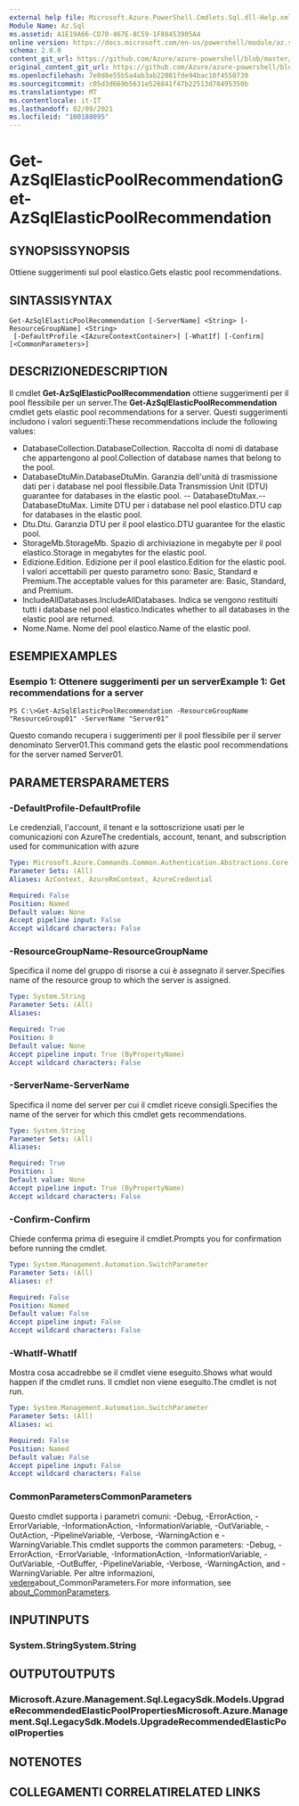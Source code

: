 ```yaml
---
external help file: Microsoft.Azure.PowerShell.Cmdlets.Sql.dll-Help.xml
Module Name: Az.Sql
ms.assetid: A1E19A66-CD70-467E-8C59-1F88453905A4
online version: https://docs.microsoft.com/en-us/powershell/module/az.sql/get-azsqlelasticpoolrecommendation
schema: 2.0.0
content_git_url: https://github.com/Azure/azure-powershell/blob/master/src/Sql/Sql/help/Get-AzSqlElasticPoolRecommendation.md
original_content_git_url: https://github.com/Azure/azure-powershell/blob/master/src/Sql/Sql/help/Get-AzSqlElasticPoolRecommendation.md
ms.openlocfilehash: 7e0d8e55b5a4ab3ab22081fde94bac10f4550730
ms.sourcegitcommit: c05d3d669b5631e526841f47b22513d78495350b
ms.translationtype: MT
ms.contentlocale: it-IT
ms.lasthandoff: 02/09/2021
ms.locfileid: "100188095"
---
```

# <span data-ttu-id="14e9e-101">Get-AzSqlElasticPoolRecommendation</span><span class="sxs-lookup"><span data-stu-id="14e9e-101">Get-AzSqlElasticPoolRecommendation</span></span>

## <span data-ttu-id="14e9e-102">SYNOPSIS</span><span class="sxs-lookup"><span data-stu-id="14e9e-102">SYNOPSIS</span></span>
<span data-ttu-id="14e9e-103">Ottiene suggerimenti sul pool elastico.</span><span class="sxs-lookup"><span data-stu-id="14e9e-103">Gets elastic pool recommendations.</span></span>

## <span data-ttu-id="14e9e-104">SINTASSI</span><span class="sxs-lookup"><span data-stu-id="14e9e-104">SYNTAX</span></span>

```
Get-AzSqlElasticPoolRecommendation [-ServerName] <String> [-ResourceGroupName] <String>
 [-DefaultProfile <IAzureContextContainer>] [-WhatIf] [-Confirm] [<CommonParameters>]
```

## <span data-ttu-id="14e9e-105">DESCRIZIONE</span><span class="sxs-lookup"><span data-stu-id="14e9e-105">DESCRIPTION</span></span>
<span data-ttu-id="14e9e-106">Il cmdlet **Get-AzSqlElasticPoolRecommendation** ottiene suggerimenti per il pool flessibile per un server.</span><span class="sxs-lookup"><span data-stu-id="14e9e-106">The **Get-AzSqlElasticPoolRecommendation** cmdlet gets elastic pool recommendations for a server.</span></span>
<span data-ttu-id="14e9e-107">Questi suggerimenti includono i valori seguenti:</span><span class="sxs-lookup"><span data-stu-id="14e9e-107">These recommendations include the following values:</span></span>
- <span data-ttu-id="14e9e-108">DatabaseCollection.</span><span class="sxs-lookup"><span data-stu-id="14e9e-108">DatabaseCollection.</span></span> <span data-ttu-id="14e9e-109">Raccolta di nomi di database che appartengono al pool.</span><span class="sxs-lookup"><span data-stu-id="14e9e-109">Collection of database names that belong to the pool.</span></span> 
- <span data-ttu-id="14e9e-110">DatabaseDtuMin.</span><span class="sxs-lookup"><span data-stu-id="14e9e-110">DatabaseDtuMin.</span></span> <span data-ttu-id="14e9e-111">Garanzia dell'unità di trasmissione dati per i database nel pool flessibile.</span><span class="sxs-lookup"><span data-stu-id="14e9e-111">Data Transmission Unit (DTU) guarantee for databases in the elastic pool.</span></span> 
 <span data-ttu-id="14e9e-112">-- DatabaseDtuMax.</span><span class="sxs-lookup"><span data-stu-id="14e9e-112">-- DatabaseDtuMax.</span></span> <span data-ttu-id="14e9e-113">Limite DTU per i database nel pool elastico.</span><span class="sxs-lookup"><span data-stu-id="14e9e-113">DTU cap for databases in the elastic pool.</span></span> 
- <span data-ttu-id="14e9e-114">Dtu.</span><span class="sxs-lookup"><span data-stu-id="14e9e-114">Dtu.</span></span> <span data-ttu-id="14e9e-115">Garanzia DTU per il pool elastico.</span><span class="sxs-lookup"><span data-stu-id="14e9e-115">DTU guarantee for the elastic pool.</span></span> 
- <span data-ttu-id="14e9e-116">StorageMb.</span><span class="sxs-lookup"><span data-stu-id="14e9e-116">StorageMb.</span></span> <span data-ttu-id="14e9e-117">Spazio di archiviazione in megabyte per il pool elastico.</span><span class="sxs-lookup"><span data-stu-id="14e9e-117">Storage in megabytes for the elastic pool.</span></span> 
- <span data-ttu-id="14e9e-118">Edizione.</span><span class="sxs-lookup"><span data-stu-id="14e9e-118">Edition.</span></span> <span data-ttu-id="14e9e-119">Edizione per il pool elastico.</span><span class="sxs-lookup"><span data-stu-id="14e9e-119">Edition for the elastic pool.</span></span> <span data-ttu-id="14e9e-120">I valori accettabili per questo parametro sono: Basic, Standard e Premium.</span><span class="sxs-lookup"><span data-stu-id="14e9e-120">The acceptable values for this parameter are: Basic, Standard, and Premium.</span></span> 
- <span data-ttu-id="14e9e-121">IncludeAllDatabases.</span><span class="sxs-lookup"><span data-stu-id="14e9e-121">IncludeAllDatabases.</span></span> <span data-ttu-id="14e9e-122">Indica se vengono restituiti tutti i database nel pool elastico.</span><span class="sxs-lookup"><span data-stu-id="14e9e-122">Indicates whether to all databases in the elastic pool are returned.</span></span> 
- <span data-ttu-id="14e9e-123">Nome.</span><span class="sxs-lookup"><span data-stu-id="14e9e-123">Name.</span></span> <span data-ttu-id="14e9e-124">Nome del pool elastico.</span><span class="sxs-lookup"><span data-stu-id="14e9e-124">Name of the elastic pool.</span></span>

## <span data-ttu-id="14e9e-125">ESEMPI</span><span class="sxs-lookup"><span data-stu-id="14e9e-125">EXAMPLES</span></span>

### <span data-ttu-id="14e9e-126">Esempio 1: Ottenere suggerimenti per un server</span><span class="sxs-lookup"><span data-stu-id="14e9e-126">Example 1: Get recommendations for a server</span></span>
```
PS C:\>Get-AzSqlElasticPoolRecommendation -ResourceGroupName "ResourceGroup01" -ServerName "Server01"
```

<span data-ttu-id="14e9e-127">Questo comando recupera i suggerimenti per il pool flessibile per il server denominato Server01.</span><span class="sxs-lookup"><span data-stu-id="14e9e-127">This command gets the elastic pool recommendations for the server named Server01.</span></span>

## <span data-ttu-id="14e9e-128">PARAMETERS</span><span class="sxs-lookup"><span data-stu-id="14e9e-128">PARAMETERS</span></span>

### <span data-ttu-id="14e9e-129">-DefaultProfile</span><span class="sxs-lookup"><span data-stu-id="14e9e-129">-DefaultProfile</span></span>
<span data-ttu-id="14e9e-130">Le credenziali, l'account, il tenant e la sottoscrizione usati per le comunicazioni con Azure</span><span class="sxs-lookup"><span data-stu-id="14e9e-130">The credentials, account, tenant, and subscription used for communication with azure</span></span>

```yaml
Type: Microsoft.Azure.Commands.Common.Authentication.Abstractions.Core.IAzureContextContainer
Parameter Sets: (All)
Aliases: AzContext, AzureRmContext, AzureCredential

Required: False
Position: Named
Default value: None
Accept pipeline input: False
Accept wildcard characters: False
```

### <span data-ttu-id="14e9e-131">-ResourceGroupName</span><span class="sxs-lookup"><span data-stu-id="14e9e-131">-ResourceGroupName</span></span>
<span data-ttu-id="14e9e-132">Specifica il nome del gruppo di risorse a cui è assegnato il server.</span><span class="sxs-lookup"><span data-stu-id="14e9e-132">Specifies name of the resource group to which the server is assigned.</span></span>

```yaml
Type: System.String
Parameter Sets: (All)
Aliases:

Required: True
Position: 0
Default value: None
Accept pipeline input: True (ByPropertyName)
Accept wildcard characters: False
```

### <span data-ttu-id="14e9e-133">-ServerName</span><span class="sxs-lookup"><span data-stu-id="14e9e-133">-ServerName</span></span>
<span data-ttu-id="14e9e-134">Specifica il nome del server per cui il cmdlet riceve consigli.</span><span class="sxs-lookup"><span data-stu-id="14e9e-134">Specifies the name of the server for which this cmdlet gets recommendations.</span></span>

```yaml
Type: System.String
Parameter Sets: (All)
Aliases:

Required: True
Position: 1
Default value: None
Accept pipeline input: True (ByPropertyName)
Accept wildcard characters: False
```

### <span data-ttu-id="14e9e-135">-Confirm</span><span class="sxs-lookup"><span data-stu-id="14e9e-135">-Confirm</span></span>
<span data-ttu-id="14e9e-136">Chiede conferma prima di eseguire il cmdlet.</span><span class="sxs-lookup"><span data-stu-id="14e9e-136">Prompts you for confirmation before running the cmdlet.</span></span>

```yaml
Type: System.Management.Automation.SwitchParameter
Parameter Sets: (All)
Aliases: cf

Required: False
Position: Named
Default value: False
Accept pipeline input: False
Accept wildcard characters: False
```

### <span data-ttu-id="14e9e-137">-WhatIf</span><span class="sxs-lookup"><span data-stu-id="14e9e-137">-WhatIf</span></span>
<span data-ttu-id="14e9e-138">Mostra cosa accadrebbe se il cmdlet viene eseguito.</span><span class="sxs-lookup"><span data-stu-id="14e9e-138">Shows what would happen if the cmdlet runs.</span></span>
<span data-ttu-id="14e9e-139">Il cmdlet non viene eseguito.</span><span class="sxs-lookup"><span data-stu-id="14e9e-139">The cmdlet is not run.</span></span>

```yaml
Type: System.Management.Automation.SwitchParameter
Parameter Sets: (All)
Aliases: wi

Required: False
Position: Named
Default value: False
Accept pipeline input: False
Accept wildcard characters: False
```

### <span data-ttu-id="14e9e-140">CommonParameters</span><span class="sxs-lookup"><span data-stu-id="14e9e-140">CommonParameters</span></span>
<span data-ttu-id="14e9e-141">Questo cmdlet supporta i parametri comuni: -Debug, -ErrorAction, -ErrorVariable, -InformationAction, -InformationVariable, -OutVariable, -OutAction, -PipelineVariable, -Verbose, -WarningAction e -WarningVariable.</span><span class="sxs-lookup"><span data-stu-id="14e9e-141">This cmdlet supports the common parameters: -Debug, -ErrorAction, -ErrorVariable, -InformationAction, -InformationVariable, -OutVariable, -OutBuffer, -PipelineVariable, -Verbose, -WarningAction, and -WarningVariable.</span></span> <span data-ttu-id="14e9e-142">Per altre informazioni, [vedere](http://go.microsoft.com/fwlink/?LinkID=113216)about_CommonParameters.</span><span class="sxs-lookup"><span data-stu-id="14e9e-142">For more information, see [about_CommonParameters](http://go.microsoft.com/fwlink/?LinkID=113216).</span></span>

## <span data-ttu-id="14e9e-143">INPUT</span><span class="sxs-lookup"><span data-stu-id="14e9e-143">INPUTS</span></span>

### <span data-ttu-id="14e9e-144">System.String</span><span class="sxs-lookup"><span data-stu-id="14e9e-144">System.String</span></span>

## <span data-ttu-id="14e9e-145">OUTPUT</span><span class="sxs-lookup"><span data-stu-id="14e9e-145">OUTPUTS</span></span>

### <span data-ttu-id="14e9e-146">Microsoft.Azure.Management.Sql.LegacySdk.Models.UpgradeRecommendedElasticPoolProperties</span><span class="sxs-lookup"><span data-stu-id="14e9e-146">Microsoft.Azure.Management.Sql.LegacySdk.Models.UpgradeRecommendedElasticPoolProperties</span></span>

## <span data-ttu-id="14e9e-147">NOTE</span><span class="sxs-lookup"><span data-stu-id="14e9e-147">NOTES</span></span>

## <span data-ttu-id="14e9e-148">COLLEGAMENTI CORRELATI</span><span class="sxs-lookup"><span data-stu-id="14e9e-148">RELATED LINKS</span></span>
